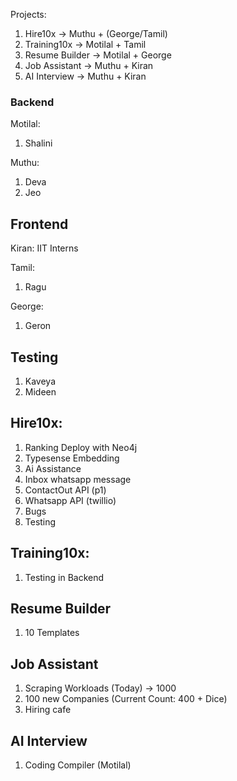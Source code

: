 Projects:
1. Hire10x -> Muthu + (George/Tamil)
2. Training10x -> Motilal + Tamil
3. Resume Builder -> Motilal + George
4. Job Assistant -> Muthu + Kiran
5. AI Interview -> Muthu + Kiran

### Backend
Motilal:
1. Shalini

Muthu:
1. Deva
2. Jeo

## Frontend
Kiran: IIT Interns

Tamil:
1. Ragu

George:
1. Geron

## Testing
1. Kaveya
2. Mideen








## Hire10x:
1. Ranking Deploy with Neo4j
2. Typesense Embedding
3. Ai Assistance
4. Inbox whatsapp message
5. ContactOut API (p1)
6. Whatsapp API (twillio)
7. Bugs
8. Testing

## Training10x:
1. Testing in Backend
## Resume Builder
1. 10 Templates

## Job Assistant
1. Scraping Workloads (Today) -> 1000
2. 100 new Companies (Current Count: 400 + Dice)
3. Hiring cafe

## AI Interview
1. Coding Compiler (Motilal)
